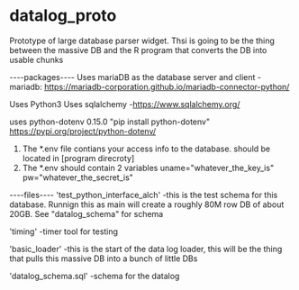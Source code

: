 # datalog_proto
Prototype of large database parser widget.  Thsi is going to be the thing between the massive DB and the R program that converts the DB into usable chunks

----packages----
Uses mariaDB as the database server and client
-mariadb: https://mariadb-corporation.github.io/mariadb-connector-python/

Uses Python3
Uses sqlalchemy
-https://www.sqlalchemy.org/

uses python-dotenv 0.15.0
"pip install python-dotenv"
https://pypi.org/project/python-dotenv/

1) The *.env file contians your access info to the database.  should be located in [program direcroty]
2) The *.env should contain 2 variables
uname="whatever_the_key_is"
pw="whatever_the_secret_is" 

----files----
'test_python_interface_alch'
-this is the test schema for this database.  Runnign this as main will create a roughly 80M row DB of about 20GB.  See "datalog_schema" for schema

'timing'
-timer tool for testing

'basic_loader'
-this is the start of the data log loader, this will be the thing that pulls this massive DB into a bunch of little DBs

'datalog_schema.sql'
-schema for the datalog
